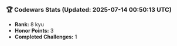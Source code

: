 ### 🏆 Codewars Stats (Updated: 2025-07-14 00:50:13 UTC)

- **Rank:** 8 kyu
- **Honor Points:** 3
- **Completed Challenges:** 1
